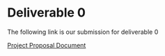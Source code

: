 # Deliverable 0

The following link is our submission for deliverable 0

[Project Proposal Document](https://docs.google.com/document/d/1PwqbeXoXOuo8U48O-f3OrtexYQ5UHm_pf7LFaXq2bSk/edit?usp=sharing)

